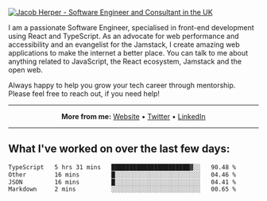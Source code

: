 [![Jacob Herper - Software Engineer and Consultant in the UK](https://res.cloudinary.com/jacobherper/image/upload/v1641506277/gh-image.png)](https://jacobherper.com/)

I am a passionate Software Engineer, specialised in front-end development using React and TypeScript. As an advocate for web performance and accessibility and an evangelist for the Jamstack, I create amazing web applications to make the internet a better place. You can talk to me about anything related to JavaScript, the React ecosystem, Jamstack and the open web.

Always happy to help you grow your tech career through mentorship. Please feel free to reach out, if you need help!

---

<p align="center">
  <strong>More from me:</strong> 
  <a href="https://jacobherper.com/">Website</a> •
  <a href="https://twitter.com/intent/follow?screen_name=jakeherp&tw_p=followbutton">Twitter</a> •
  <a href="https://www.linkedin.com/in/jacobherper/">LinkedIn</a>
</p>

---

## What I've worked on over the last few days:

<!--START_SECTION:waka-->

```txt
TypeScript   5 hrs 31 mins   ██████████████████████▓░░   90.48 %
Other        16 mins         █░░░░░░░░░░░░░░░░░░░░░░░░   04.46 %
JSON         16 mins         █░░░░░░░░░░░░░░░░░░░░░░░░   04.41 %
Markdown     2 mins          ░░░░░░░░░░░░░░░░░░░░░░░░░   00.65 %
```

<!--END_SECTION:waka-->
